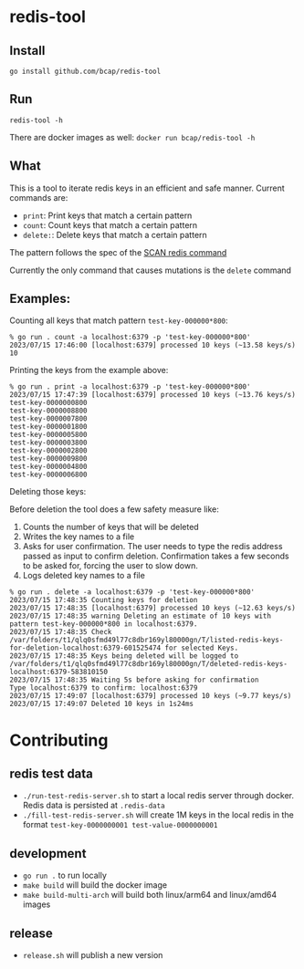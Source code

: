 # redis-tool

## Install

`go install github.com/bcap/redis-tool` 

## Run

`redis-tool -h` 

There are docker images as well: `docker run bcap/redis-tool -h`

## What

This is a tool to iterate redis keys in an efficient and safe manner. Current commands are:

* `print`: Print keys that match a certain pattern
* `count`: Count keys that match a certain pattern
* `delete:`: Delete keys that match a certain pattern

The pattern follows the spec of the [SCAN redis command](https://redis.io/commands/scan/)

Currently the only command that causes mutations is the `delete` command

## Examples:

Counting all keys that match pattern `test-key-000000*800`:

```shell
% go run . count -a localhost:6379 -p 'test-key-000000*800'
2023/07/15 17:46:00 [localhost:6379] processed 10 keys (~13.58 keys/s)
10
```

Printing the keys from the example above:

```shell
% go run . print -a localhost:6379 -p 'test-key-000000*800'
2023/07/15 17:47:39 [localhost:6379] processed 10 keys (~13.76 keys/s)
test-key-0000000800
test-key-0000008800
test-key-0000007800
test-key-0000001800
test-key-0000005800
test-key-0000003800
test-key-0000002800
test-key-0000009800
test-key-0000004800
test-key-0000006800
```

Deleting those keys:

Before deletion the tool does a few safety measure like:
1. Counts the number of keys that will be deleted
2. Writes the key names to a file
3. Asks for user confirmation. The user needs to type the redis address passed as input to confirm deletion. Confirmation takes a few seconds to be asked for, forcing the user to slow down.
4. Logs deleted key names to a file

```shell
% go run . delete -a localhost:6379 -p 'test-key-000000*800'
2023/07/15 17:48:35 Counting keys for deletion
2023/07/15 17:48:35 [localhost:6379] processed 10 keys (~12.63 keys/s)
2023/07/15 17:48:35 warning Deleting an estimate of 10 keys with pattern test-key-000000*800 in localhost:6379.
2023/07/15 17:48:35 Check /var/folders/t1/qlq0sfmd49l77c8dbr169yl80000gn/T/listed-redis-keys-for-deletion-localhost:6379-601525474 for selected Keys.
2023/07/15 17:48:35 Keys being deleted will be logged to /var/folders/t1/qlq0sfmd49l77c8dbr169yl80000gn/T/deleted-redis-keys-localhost:6379-583810150
2023/07/15 17:48:35 Waiting 5s before asking for confirmation
Type localhost:6379 to confirm: localhost:6379
2023/07/15 17:49:07 [localhost:6379] processed 10 keys (~9.77 keys/s)
2023/07/15 17:49:07 Deleted 10 keys in 1s24ms
```

# Contributing

## redis test data
- `./run-test-redis-server.sh` to start a local redis server through docker. Redis data is persisted at `.redis-data`
- `./fill-test-redis-server.sh` will create 1M keys in the local redis in the format `test-key-0000000001 test-value-0000000001`

## development
- `go run .` to run locally
- `make build` will build the docker image
- `make build-multi-arch` will build both linux/arm64 and linux/amd64 images

## release
- `release.sh` will publish a new version
